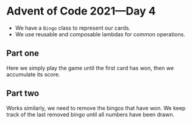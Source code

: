 # Advent of Code 2021&mdash;Day 4

- We have a `Bingo` class to represent our cards.
- We use reusable and composable lambdas for common operations.

## Part one

Here we simply play the game until the first card has won, then we accumulate
its score.

## Part two

Works similarly, we need to remove the bingos that have won. We keep track of
the last removed bingo until all numbers have been drawn.
